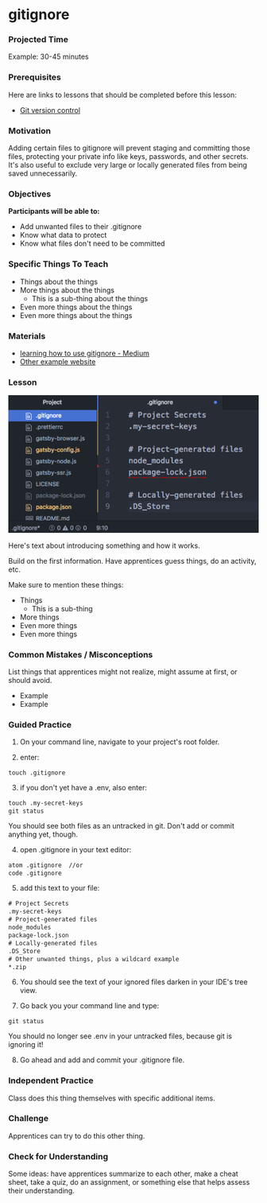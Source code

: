# gitignore

### Projected Time

Example: 30-45 minutes

### Prerequisites

Here are links to lessons that should be completed before this lesson:

- [Git version control](version-control/git-version-control/git-version-control.md)

### Motivation

Adding certain files to gitignore will prevent staging and committing those files, protecting your private info like keys, passwords, and other secrets. It's also useful to exclude very large or locally generated files from being saved unnecessarily.

### Objectives

**Participants will be able to:**

- Add unwanted files to their .gitignore
- Know what data to protect
- Know what files don't need to be committed

### Specific Things To Teach

- Things about the things
- More things about the things
	- This is a sub-thing about the things
- Even more things about the things
- Even more things about the things

### Materials

- [learning how to use gitignore - Medium](https://medium.com/@haydar_ai/learning-how-to-git-ignoring-files-and-folders-using-gitignore-177556afdbe3)
- [Other example website](otherexample.com)

### Lesson

![A basic .gitignore file Example](./basic-gitignore.png)

Here's text about introducing something and how it works.

Build on the first information. Have apprentices guess things, do an activity, etc.

Make sure to mention these things:

- Things
	- This is a sub-thing
- More things
- Even more things
- Even more things


### Common Mistakes / Misconceptions

List things that apprentices might not realize, might assume at first, or should avoid.

- Example
- Example


### Guided Practice
1. On your command line, navigate to your project's root folder.

2. enter:
```
touch .gitignore
```
3. if you don't yet have a .env, also enter:
```
touch .my-secret-keys
git status
```
You should see both files as an untracked in git. Don't add or commit anything yet, though.

4. open .gitignore in your text editor:
```
atom .gitignore  //or
code .gitignore
```

5. add this text to your file:
```
# Project Secrets
.my-secret-keys
# Project-generated files
node_modules
package-lock.json
# Locally-generated files
.DS_Store
# Other unwanted things, plus a wildcard example
*.zip
```

6. You should see the text of your ignored files darken in your IDE's tree view.

7. Go back you your command line and type:
```
git status
```
You should no longer see .env in your untracked files, because git is ignoring it!

8. Go ahead and add and commit your .gitignore file.

### Independent Practice

Class does this thing themselves with specific additional items.


### Challenge

Apprentices can try to do this other thing.


### Check for Understanding

Some ideas: have apprentices summarize to each other, make a cheat sheet, take a quiz, do an assignment, or something else that helps assess their understanding.
